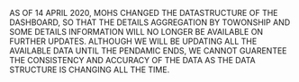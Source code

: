 AS OF 14 APRIL 2020, MOHS CHANGED THE DATASTRUCTURE OF THE DASHBOARD, SO THAT THE DETAILS AGGREGATION BY TOWONSHIP AND SOME DETAILS INFORMATION WILL NO LONGER BE AVAILABLE ON FURTHER UPDATES. ALTHOUGH WE WILL BE UPDATING ALL THE AVAILABLE DATA UNTIL THE PENDAMIC ENDS, WE CANNOT GUARENTEE THE CONSISTENCY AND ACCURACY OF THE DATA AS THE DATA STRUCTURE IS CHANGING ALL THE TIME. 